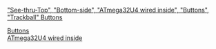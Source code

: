 ["See-thru-Top", ](Finished%20pictures/See-thru-Top.jpg) 
["Bottom-side", ](Finished%20pictures/Bottom-side.jpg) 
["ATmega32U4 wired inside", ](Finished%20pictures/ATmega32U4%20wired%20inside.jpg)
["Buttons", ](Finished%20pictures/Buttons.jpg)
["Trackball" ](Finished%20pictures/Trackball.jpg)
[Buttons](Finished%20pictures/Buttons.jpg)</br>

[Buttons](Finished%20pictures/Buttons.jpg)</br>
[ATmega32U4 wired inside](Finished%20pictures/ATmega32U4%20wired%20inside.jpg)
